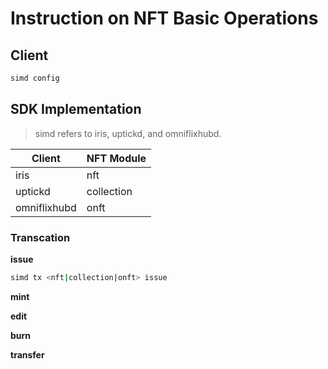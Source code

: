 # Instruction on NFT Basic Operations

## Client

```bash
simd config 
```

## SDK Implementation

> simd refers to iris, uptickd, and omniflixhubd.

| Client       | NFT Module |
| ------------ | ---------- |
| iris         | nft        |
| uptickd      | collection |
| omniflixhubd | onft       |

### Transcation

**issue**

```bash
simd tx <nft|collection|onft> issue  
```
**mint**

**edit**

**burn**

**transfer**